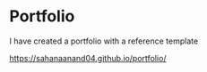 # Portfolio
I have created a portfolio with a reference template 

https://sahanaanand04.github.io/portfolio/
